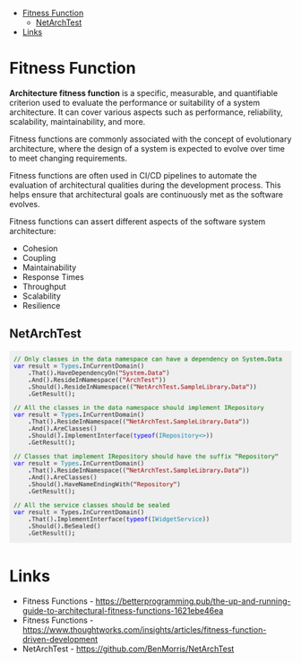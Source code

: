 * [Fitness Function](#fitness-function)
  * [NetArchTest](#netarchtest)
* [Links](#links)

# Fitness Function

__Architecture fitness function__ is a specific, measurable, and quantifiable criterion used to evaluate the performance or suitability of a system architecture. It can cover various aspects such as performance, reliability, scalability, maintainability, and more.

Fitness functions are commonly associated with the concept of evolutionary architecture, where the design of a system is expected to evolve over time to meet changing requirements.

Fitness functions are often used in CI/CD pipelines to automate the evaluation of architectural qualities during the development process. This helps ensure that architectural goals are continuously met as the software evolves.

Fitness functions can assert different aspects of the software system architecture:

* Cohesion
* Coupling
* Maintainability
* Response Times
* Throughput
* Scalability
* Resilience

## NetArchTest

![NetArchTest Source Examples](_images/net-arch-test.png)

# Links

* Fitness Functions - https://betterprogramming.pub/the-up-and-running-guide-to-architectural-fitness-functions-1621ebe46ea
* Fitness Functions - https://www.thoughtworks.com/insights/articles/fitness-function-driven-development
* NetArchTest - https://github.com/BenMorris/NetArchTest
